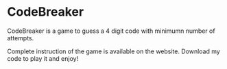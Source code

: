 # CodeBreaker
CodeBreaker is a game to guess a 4 digit code with minimumn number of attempts. 

Complete instruction of the game is available on the website. Download my code to play it and enjoy!
